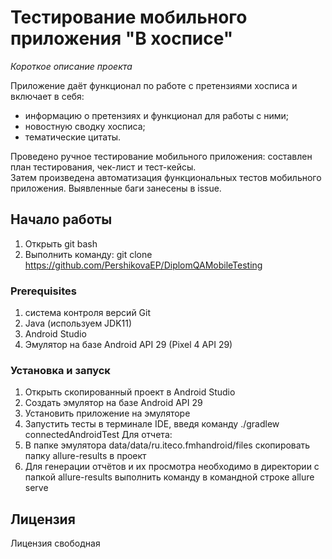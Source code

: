 # Тестирование мобильного приложения "В хосписе"

*Короткое описание проекта*

Приложение даёт функционал по работе с претензиями хосписа и включает в себя:
- информацию о претензиях и функционал для работы с ними;
- новостную сводку хосписа;
- тематические цитаты.

Проведено ручное тестирование мобильного приложения: составлен план тестирования, чек-лист и тест-кейсы.  
Затем произведена автоматизация функциональных тестов мобильного приложения. Выявленные баги занесены в issue.

## Начало работы
1. Открыть git bash 
1. Выполнить команду: git clone https://github.com/PershikovaEP/DiplomQAMobileTesting

### Prerequisites
1. система контроля версий Git
1. Java (используем JDK11)
1. Android Studio
1. Эмулятор на базе Android API 29 (Pixel 4 API 29)

### Установка и запуск
1. Открыть скопированный проект в Android Studio
1. Создать эмулятор на базе Android API 29
1. Установить приложение на эмуляторе 
1. Запустить тесты в терминале IDE, введя команду ./gradlew connectedAndroidTest
Для отчета:
1. В папке эмулятора data/data/ru.iteco.fmhandroid/files скопировать папку allure-results в проект
1. Для генерации отчётов и их просмотра необходимо в директории с папкой allure-results выполнить команду в командной строке allure serve

## Лицензия
Лицензия свободная

